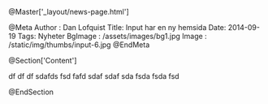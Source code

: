 @Master['_layout/news-page.html'] 

@Meta
Author : Dan Lofquist
Title: Input har en ny hemsida
Date: 2014-09-19
Tags: Nyheter
BgImage : /assets/images/bg1.jpg
Image : /static/img/thumbs/input-6.jpg
@EndMeta

@Section['Content']

df df df sdafds fsd fafd sdaf sdaf sda fsda fsda fsd 

@EndSection